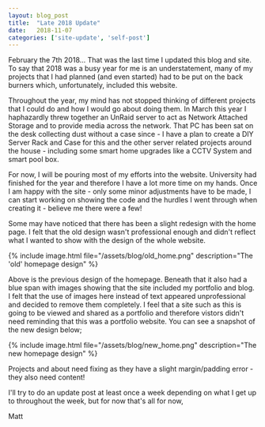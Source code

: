 ```yaml
---
layout: blog_post
title:  "Late 2018 Update"
date:   2018-11-07
categories: ['site-update', 'self-post']
---
```


February the 7th 2018... That was the last time I updated this blog and site. To say that 2018 was a busy year for me is an understatement, many of my projects that I had planned (and even started) had to be put on the back burners which, unfortunately, included this website.

Throughout the year, my mind has not stopped thinking of different projects that I could do and how I would go about doing them. In March this year I haphazardly threw together an UnRaid server to act as Network Attached Storage and to provide media across the network. That PC has been sat on the desk collecting dust without a case since - I have a plan to create a DIY Server Rack and Case for this and the other server related projects around the house - including some smart home upgrades like a CCTV System and smart pool box.

For now, I will be pouring most of my efforts into the website. University had finished for the year and therefore I have a lot more time on my hands. Once I am happy with the site - only some minor adjustments have to be made, I can start working on showing the code and the hurdles I went through when creating it - believe me there were a few!

Some may have noticed that there has been a slight redesign with the home page. I felt that the old design wasn't professional enough and didn't reflect what I wanted to show with the design of the whole website.

{% include image.html file="/assets/blog/old_home.png" description="The 'old' homepage design" %}

Above is the previous design of the homepage. Beneath that it also had a blue span with images showing that the site included my portfolio and blog. I felt that the use of images here instead of text appeared unprofessional and decided to remove them completely. I feel that a site such as this is going to be viewed and shared as a portfolio and therefore vistors didn't need reminding that this was a portfolio website. You can see a snapshot of the new design below;

{% include image.html file="/assets/blog/new_home.png" description="The new homepage design" %}

Projects and about need fixing as they have a slight margin/padding error - they also need content!

I'll try to do an update post at least once a week depending on what I get up to throughout the week, but for now that's all for now,

Matt
